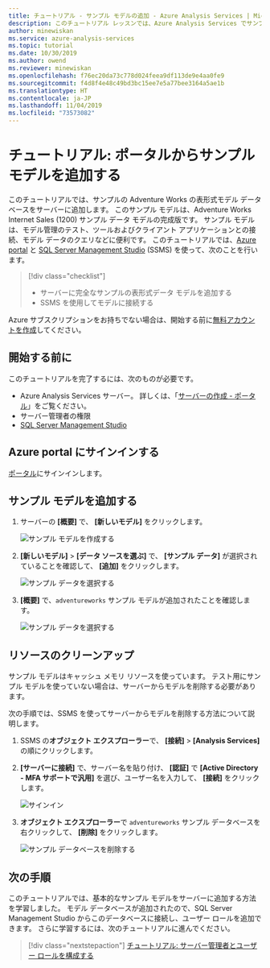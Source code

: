 ```yaml
---
title: チュートリアル - サンプル モデルの追加 - Azure Analysis Services | Microsoft Docs
description: このチュートリアル レッスンでは、Azure Analysis Services でサンプル モデルを追加する方法を説明します。
author: minewiskan
ms.service: azure-analysis-services
ms.topic: tutorial
ms.date: 10/30/2019
ms.author: owend
ms.reviewer: minewiskan
ms.openlocfilehash: f76ec20da73c778d024feea9df113de9e4aa0fe9
ms.sourcegitcommit: f4d8f4e48c49bd3bc15ee7e5a77bee3164a5ae1b
ms.translationtype: HT
ms.contentlocale: ja-JP
ms.lasthandoff: 11/04/2019
ms.locfileid: "73573082"
---
```

# <a name="tutorial-add-a-sample-model-from-the-portal"></a>チュートリアル: ポータルからサンプル モデルを追加する

このチュートリアルでは、サンプルの Adventure Works の表形式モデル データベースをサーバーに追加します。 このサンプル モデルは、Adventure Works Internet Sales (1200) サンプル データ モデルの完成版です。 サンプル モデルは、モデル管理のテスト、ツールおよびクライアント アプリケーションとの接続、モデル データのクエリなどに便利です。 このチュートリアルでは、[Azure portal](https://portal.azure.com) と [SQL Server Management Studio](/sql/ssms/download-sql-server-management-studio-ssms) (SSMS) を使って、次のことを行います。 

> [!div class="checklist"]
> * サーバーに完全なサンプルの表形式データ モデルを追加する 
> * SSMS を使用してモデルに接続する

Azure サブスクリプションをお持ちでない場合は、開始する前に[無料アカウントを作成](https://azure.microsoft.com/free/)してください。

## <a name="before-you-begin"></a>開始する前に

このチュートリアルを完了するには、次のものが必要です。

- Azure Analysis Services サーバー。 詳しくは、「[サーバーの作成 - ポータル](analysis-services-create-server.md)」をご覧ください。
- サーバー管理者の権限
- [SQL Server Management Studio](https://docs.microsoft.com/sql/ssms/download-sql-server-management-studio-ssms)


## <a name="sign-in-to-the-azure-portal"></a>Azure portal にサインインする

[ポータル](https://portal.azure.com/)にサインインします。

## <a name="add-a-sample-model"></a>サンプル モデルを追加する

1. サーバーの **[概要]** で、 **[新しいモデル]** をクリックします。

    ![サンプル モデルを作成する](./media/analysis-services-create-sample-model/aas-create-sample-new-model.png)

2. **[新しいモデル]**  >  **[データ ソースを選ぶ]** で、 **[サンプル データ]** が選択されていることを確認して、 **[追加]** をクリックします。

    ![サンプル データを選択する](./media/analysis-services-create-sample-model/aas-create-sample-data.png)

3. **[概要]** で、`adventureworks` サンプル モデルが追加されたことを確認します。

    ![サンプル データを選択する](./media/analysis-services-create-sample-model/aas-create-sample-verify.png)


## <a name="clean-up-resources"></a>リソースのクリーンアップ

サンプル モデルはキャッシュ メモリ リソースを使っています。 テスト用にサンプル モデルを使っていない場合は、サーバーからモデルを削除する必要があります。

次の手順では、SSMS を使ってサーバーからモデルを削除する方法について説明します。

1. SSMS の**オブジェクト エクスプローラー**で、 **[接続]**  >  **[Analysis Services]** の順にクリックします。

2. **[サーバーに接続]** で、サーバー名を貼り付け、 **[認証]** で **[Active Directory - MFA サポートで汎用]** を選び、ユーザー名を入力して、 **[接続]** をクリックします。

    ![サインイン](./media/analysis-services-create-sample-model/aas-create-sample-cleanup-signin.png)

3. **オブジェクト エクスプローラー**で `adventureworks` サンプル データベースを右クリックして、 **[削除]** をクリックします。

    ![サンプル データベースを削除する](./media/analysis-services-create-sample-model/aas-create-sample-cleanup-delete.png)

## <a name="next-steps"></a>次の手順 

このチュートリアルでは、基本的なサンプル モデルをサーバーに追加する方法を学習しました。 モデル データベースが追加されたので、SQL Server Management Studio からこのデータベースに接続し、ユーザー ロールを追加できます。 さらに学習するには、次のチュートリアルに進んでください。

> [!div class="nextstepaction"]
> [チュートリアル: サーバー管理者とユーザー ロールを構成する](analysis-services-database-users.md)


